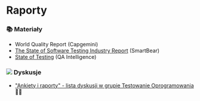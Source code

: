 # Raporty

### 📚 Materiały <a id="materialy"></a>

* World Quality Report \(Capgemini\)
* [The State of Software Testing Industry Report](https://smartbear.com/resources/?Search=state%20of%20testing&Type=eBooks) \(SmartBear\)
* [State of Testing](https://qablog.practitest.com/state-of-testing/) \(QA Intelligence\)

###  ![](https://firebasestorage.googleapis.com/v0/b/gitbook-28427.appspot.com/o/assets%2F-LH5DbF8PruqD5AZtwmh%2F-LIClGvQkKBYdeSEtDhc%2F-LIClJO47j2s5w4uhanp%2Ficons8-facebook-50.png?alt=media&token=572b2d58-2450-4e88-984c-b630918f94b3) **Dyskusje** <a id="dyskusje"></a>

* ​["Ankiety i raporty" - lista dyskusji w grupie Testowanie Oprogramowania](https://www.facebook.com/groups/141683635854223/post_tags/?post_tag_id=1765192506836653) 🏤🌞




